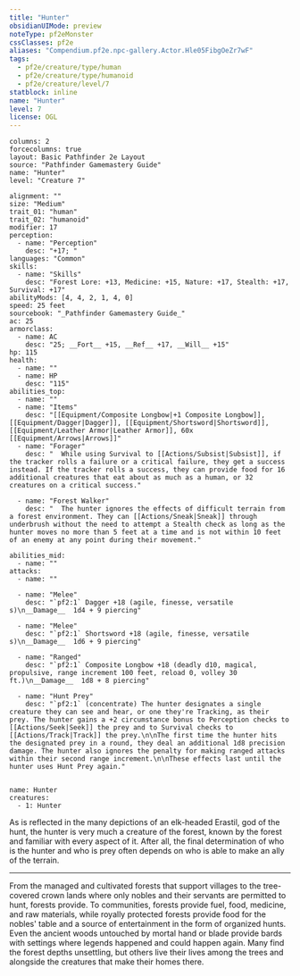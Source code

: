 ```yaml
---
title: "Hunter"
obsidianUIMode: preview
noteType: pf2eMonster
cssClasses: pf2e
aliases: "Compendium.pf2e.npc-gallery.Actor.Hle05FibgOeZr7wF" 
tags:
  - pf2e/creature/type/human
  - pf2e/creature/type/humanoid
  - pf2e/creature/level/7
statblock: inline
name: "Hunter"
level: 7
license: OGL
---
```


```statblock
columns: 2
forcecolumns: true
layout: Basic Pathfinder 2e Layout
source: "Pathfinder Gamemastery Guide"
name: "Hunter"
level: "Creature 7"

alignment: ""
size: "Medium"
trait_01: "human"
trait_02: "humanoid"
modifier: 17
perception:
  - name: "Perception"
    desc: "+17; "
languages: "Common"
skills:
  - name: "Skills"
    desc: "Forest Lore: +13, Medicine: +15, Nature: +17, Stealth: +17, Survival: +17"
abilityMods: [4, 4, 2, 1, 4, 0]
speed: 25 feet
sourcebook: "_Pathfinder Gamemastery Guide_"
ac: 25
armorclass:
  - name: AC
    desc: "25; __Fort__ +15, __Ref__ +17, __Will__ +15"
hp: 115
health:
  - name: ""
  - name: HP
    desc: "115"
abilities_top:
  - name: ""
  - name: "Items"
    desc: "[[Equipment/Composite Longbow|+1 Composite Longbow]], [[Equipment/Dagger|Dagger]], [[Equipment/Shortsword|Shortsword]], [[Equipment/Leather Armor|Leather Armor]], 60x [[Equipment/Arrows|Arrows]]"
  - name: "Forager"
    desc: "  While using Survival to [[Actions/Subsist|Subsist]], if the tracker rolls a failure or a critical failure, they get a success instead. If the tracker rolls a success, they can provide food for 16 additional creatures that eat about as much as a human, or 32 creatures on a critical success."

  - name: "Forest Walker"
    desc: "  The hunter ignores the effects of difficult terrain from a forest environment. They can [[Actions/Sneak|Sneak]] through underbrush without the need to attempt a Stealth check as long as the hunter moves no more than 5 feet at a time and is not within 10 feet of an enemy at any point during their movement."

abilities_mid:
  - name: ""
attacks:
  - name: ""

  - name: "Melee"
    desc: "`pf2:1` Dagger +18 (agile, finesse, versatile s)\n__Damage__  1d4 + 9 piercing"

  - name: "Melee"
    desc: "`pf2:1` Shortsword +18 (agile, finesse, versatile s)\n__Damage__  1d6 + 9 piercing"

  - name: "Ranged"
    desc: "`pf2:1` Composite Longbow +18 (deadly d10, magical, propulsive, range increment 100 feet, reload 0, volley 30 ft.)\n__Damage__  1d8 + 8 piercing"

  - name: "Hunt Prey"
    desc: "`pf2:1` (concentrate) The hunter designates a single creature they can see and hear, or one they're Tracking, as their prey. The hunter gains a +2 circumstance bonus to Perception checks to [[Actions/Seek|Seek]] the prey and to Survival checks to [[Actions/Track|Track]] the prey.\n\nThe first time the hunter hits the designated prey in a round, they deal an additional 1d8 precision damage. The hunter also ignores the penalty for making ranged attacks within their second range increment.\n\nThese effects last until the hunter uses Hunt Prey again."
 
```

```encounter-table
name: Hunter
creatures:
  - 1: Hunter
```



As is reflected in the many depictions of an elk-headed Erastil, god of the hunt, the hunter is very much a creature of the forest, known by the forest and familiar with every aspect of it. After all, the final determination of who is the hunter and who is prey often depends on who is able to make an ally of the terrain.

* * *

From the managed and cultivated forests that support villages to the tree-covered crown lands where only nobles and their servants are permitted to hunt, forests provide. To communities, forests provide fuel, food, medicine, and raw materials, while royally protected forests provide food for the nobles' table and a source of entertainment in the form of organized hunts. Even the ancient woods untouched by mortal hand or blade provide bards with settings where legends happened and could happen again. Many find the forest depths unsettling, but others live their lives among the trees and alongside the creatures that make their homes there.
